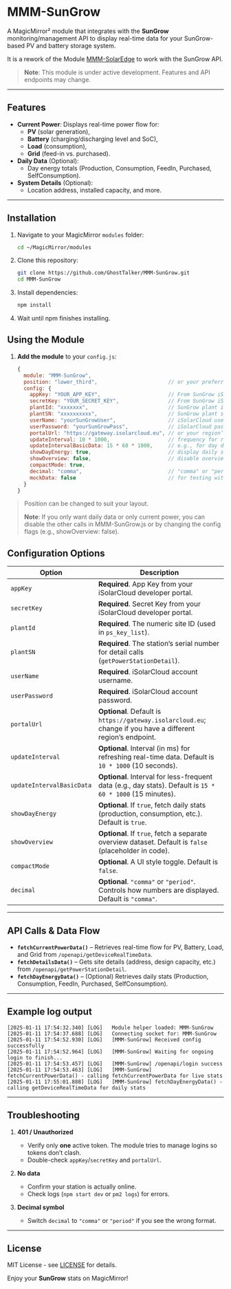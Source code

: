 # MMM-SunGrow

A MagicMirror² module that integrates with the **SunGrow** monitoring/management API to display real-time data for your SunGrow-based PV and battery storage system.

It is a rework of the Module [MMM-SolarEdge](https://github.com/st3v0rr/MMM-SolarEdge) to work with the SunGrow API. 

> **Note**: This module is under active development. Features and API endpoints may change.

---

## Features

- **Current Power**: Displays real-time power flow for:
    - **PV** (solar generation),
    - **Battery** (charging/discharging level and SoC),
    - **Load** (consumption),
    - **Grid** (feed-in vs. purchased).
- **Daily Data** (Optional):
    - Day energy totals (Production, Consumption, FeedIn, Purchased, SelfConsumption).
- **System Details** (Optional):
    - Location address, installed capacity, and more.

---

## Installation

1. Navigate to your MagicMirror `modules` folder:

   ```bash
   cd ~/MagicMirror/modules
2. Clone this repository:

   ```bash
   git clone https://github.com/GhostTalker/MMM-SunGrow.git
   cd MMM-SunGrow
   
3. Install dependencies:

   ```bash
   npm install

4. Wait until npm finishes installing.

## Using the Module

1. **Add the module** to your `config.js`:

   ```js
   {
     module: "MMM-SunGrow",
     position: "lower_third",                       // or your preferred region
     config: {
       appKey: "YOUR_APP_KEY",                      // From SunGrow iSolarCloud Developer Portal
       secretKey: "YOUR_SECRET_KEY",                // From SunGrow iSolarCloud Developer Portal
       plantId: "xxxxxxx",                          // SunGrow plant id 
       plantSN: "xxxxxxxxxx",                       // SunGrow plant serialnumber 
       userName: "yourSunGrowUser",                 // iSolarCloud username
       userPassword: "yourSunGrowPass",             // iSolarCloud password
       portalUrl: "https://gateway.isolarcloud.eu", // or your region’s endpoint
       updateInterval: 10 * 1000,                   // frequency for refreshing real-time data (ms)
       updateIntervalBasicData: 15 * 60 * 1000,     // e.g., for day data
       showDayEnergy: true,                         // display daily stats
       showOverview: false,                         // disable overview by default (placeholder)
       compactMode: true,
       decimal: "comma",                            // "comma" or "period"
       mockData: false                              // for testing without the real API
     }
   }
> Position can be changed to suit your layout.
> 
> **Note**: If you only want daily data or only current power, you can disable the other calls in MMM-SunGrow.js or by changing the config flags (e.g., showOverview: false).

## Configuration Options

| **Option**                 | **Description**                                                                                              |
|---------------------------|--------------------------------------------------------------------------------------------------------------|
| `appKey`                  | **Required**. App Key from your iSolarCloud developer portal.                                                |
| `secretKey`               | **Required**. Secret Key from your iSolarCloud developer portal.                                             |
| `plantId`                 | **Required**. The numeric site ID (used in `ps_key_list`).                                                   |
| `plantSN`                 | **Required**. The station’s serial number for detail calls (`getPowerStationDetail`).                        |
| `userName`                | **Required**. iSolarCloud account username.                                                                  |
| `userPassword`            | **Required**. iSolarCloud account password.                                                                  |
| `portalUrl`               | **Optional**. Default is `https://gateway.isolarcloud.eu`; change if you have a different region’s endpoint. |
| `updateInterval`          | **Optional**. Interval (in ms) for refreshing real-time data. Default is `10 * 1000` (10 seconds).           |
| `updateIntervalBasicData` | **Optional**. Interval for less-frequent data (e.g., day stats). Default is `15 * 60 * 1000` (15 minutes).   |
| `showDayEnergy`           | **Optional**. If `true`, fetch daily stats (production, consumption, etc.). Default is `true`.               |
| `showOverview`            | **Optional**. If `true`, fetch a separate overview dataset. Default is `false` (placeholder in code).        |
| `compactMode`             | **Optional**. A UI style toggle. Default is `false`.                                                         |
| `decimal`                 | **Optional**. `"comma"` or `"period"`. Controls how numbers are displayed. Default is `"comma"`.             |


---

## API Calls & Data Flow

- **`fetchCurrentPowerData()`** – Retrieves real-time flow for PV, Battery, Load, and Grid from `/openapi/getDeviceRealTimeData`.
- **`fetchDetailsData()`** – Gets site details (address, design capacity, etc.) from `/openapi/getPowerStationDetail`.
- **`fetchDayEnergyData()`** – (Optional) Retrieves daily stats (Production, Consumption, FeedIn, Purchased, SelfConsumption).

---

## Example log output
````
[2025-01-11 17:54:32.340] [LOG]   Module helper loaded: MMM-SunGrow
[2025-01-11 17:54:37.688] [LOG]   Connecting socket for: MMM-SunGrow
[2025-01-11 17:54:52.930] [LOG]   [MMM-SunGrow] Received config successfully
[2025-01-11 17:54:52.964] [LOG]   [MMM-SunGrow] Waiting for ongoing login to finish...
[2025-01-11 17:54:53.457] [LOG]   [MMM-SunGrow] /openapi/login success
[2025-01-11 17:54:53.463] [LOG]   [MMM-SunGrow] fetchCurrentPowerData() - calling fetchCurrentPowerData for live stats
[2025-01-11 17:55:01.888] [LOG]   [MMM-SunGrow] fetchDayEnergyData() - calling getDeviceRealTimeData for daily stats
``````

---

## Troubleshooting

1. **401 / Unauthorized**
    - Verify only **one** active token. The module tries to manage logins so tokens don’t clash.
    - Double-check `appKey`/`secretKey` and `portalUrl`.

2. **No data**
    - Confirm your station is actually online.
    - Check logs (`npm start dev` or `pm2 logs`) for errors.

3. **Decimal symbol**
    - Switch `decimal` to `"comma"` or `"period"` if you see the wrong format.

---

## License

MIT License - see [LICENSE](https://github.com/GhostTalker/MMM-SunGrow/blob/main/LICENSE.txt) for details.

Enjoy your **SunGrow** stats on MagicMirror!